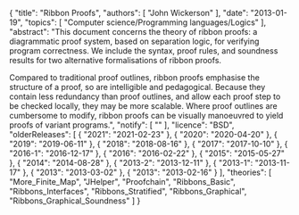 {
    "title": "Ribbon Proofs",
    "authors": [
        "John Wickerson"
    ],
    "date": "2013-01-19",
    "topics": [
        "Computer science/Programming languages/Logics"
    ],
    "abstract": "This document concerns the theory of ribbon proofs: a diagrammatic proof system, based on separation logic, for verifying program correctness. We include the syntax, proof rules, and soundness results for two alternative formalisations of ribbon proofs. <p> Compared to traditional proof outlines, ribbon proofs emphasise the structure of a proof, so are intelligible and pedagogical. Because they contain less redundancy than proof outlines, and allow each proof step to be checked locally, they may be more scalable. Where proof outlines are cumbersome to modify, ribbon proofs can be visually manoeuvred to yield proofs of variant programs.",
    "notify": [
        ""
    ],
    "licence": "BSD",
    "olderReleases": [
        {
            "2021": "2021-02-23"
        },
        {
            "2020": "2020-04-20"
        },
        {
            "2019": "2019-06-11"
        },
        {
            "2018": "2018-08-16"
        },
        {
            "2017": "2017-10-10"
        },
        {
            "2016-1": "2016-12-17"
        },
        {
            "2016": "2016-02-22"
        },
        {
            "2015": "2015-05-27"
        },
        {
            "2014": "2014-08-28"
        },
        {
            "2013-2": "2013-12-11"
        },
        {
            "2013-1": "2013-11-17"
        },
        {
            "2013": "2013-03-02"
        },
        {
            "2013": "2013-02-16"
        }
    ],
    "theories": [
        "More_Finite_Map",
        "JHelper",
        "Proofchain",
        "Ribbons_Basic",
        "Ribbons_Interfaces",
        "Ribbons_Stratified",
        "Ribbons_Graphical",
        "Ribbons_Graphical_Soundness"
    ]
}